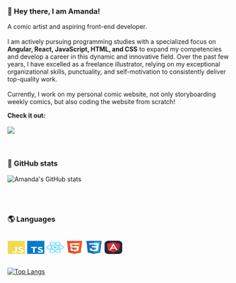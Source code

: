 ### 🦊 Hey there, I am Amanda! 

A comic artist and aspiring front-end developer.
<br><br>
I am actively pursuing programming studies with a specialized focus on <b>Angular, React, JavaScript, HTML, and CSS</b> to expand my competencies and develop a career in this dynamic and innovative field. Over the past few years, I have excelled as a freelance illustrator, relying on my exceptional organizational skills, punctuality, and self-motivation to consistently deliver top-quality work. 
<br>
<br>
Currently, I work on my personal comic website, not only storyboarding weekly comics, but also coding the website from scratch! 

<b>Check it out:</b>
<br><br>
<a href="https://explodingcomics.com" target="_blank"><img height="150" src="https://explodingcomics.com/assets/images/logo.png"></a>

<br>

### 👾 GitHub stats


![Amanda's GitHub stats](https://github-readme-stats.vercel.app/api?username=amandaspitz&show_icons=true&theme=calm&include_all_commits=true&count_private=true)

<br><br>
### 🌎 Languages

<div style="display: inline_block"><br>
  <img align="center" alt="Manda-Js" height="30" width="40" src="https://raw.githubusercontent.com/devicons/devicon/master/icons/javascript/javascript-plain.svg">
  <img align="center" alt="Manda-Ts" height="30" width="40" src="https://raw.githubusercontent.com/devicons/devicon/master/icons/typescript/typescript-plain.svg">
  <img align="center" alt="Manda-React" height="30" width="40" src="https://raw.githubusercontent.com/devicons/devicon/master/icons/react/react-original.svg">
  <img align="center" alt="Manda-HTML" height="30" width="40" src="https://raw.githubusercontent.com/devicons/devicon/master/icons/html5/html5-original.svg">
  <img align="center" alt="Manda-CSS" height="30" width="40" src="https://raw.githubusercontent.com/devicons/devicon/master/icons/css3/css3-original.svg">
 <img align="center" alt="Manda-CSS" height="30" width="40" src="https://github.com/tandpfun/skill-icons/blob/main/icons/Angular-Dark.svg">


 
  
</div>

<br>

[![Top Langs](https://github-readme-stats.vercel.app/api/top-langs/?username=amandaspitz&layout=donut)](https://github.com/amandaspitz/github-readme-stats)
